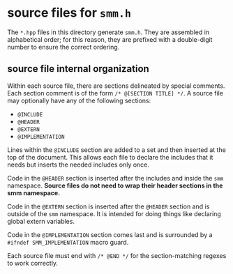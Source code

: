 # source files for `smm.h`

The `*.hpp` files in this directory generate `smm.h`. They are assembled in alphabetical order; for this reason, they are prefixed with a double-digit number to ensure the correct ordering.

## source file internal organization

Within each source file, there are sections delineated by special comments. Each section comment is of the form `/* @[SECTION TITLE] */`. A source file may optionally have any of the following sections:

  * `@INCLUDE`
  * `@HEADER`
  * `@EXTERN`
  * `@IMPLEMENTATION`
 
Lines within the `@INCLUDE` section are added to a set and then inserted at the top of the document. This allows each file to declare the includes that it needs but inserts the needed includes only once.

Code in the `@HEADER` section is inserted after the includes and inside the `smm` namespace. **Source files do not need to wrap their header sections in the smm namespace.**

Code in the `@EXTERN` section is inserted after the `@HEADER` section and is outside of the `smm` namespace. It is intended for doing things like declaring global extern variables.

Code in the `@IMPLEMENTATION` section comes last and is surrounded by a `#ifndef SMM_IMPLEMENTATION` macro guard.

Each source file must end with `/* @END */` for the section-matching regexes to work correctly.
